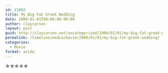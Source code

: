 ```yaml
---
id: 21882
title: My Big Fat Greek Wedding
date: 2000-01-01T00:00:00-06:00
author: claycarson
layout: post
guid: http://claycarson.net/uncategorized/2000/01/01/my-big-fat-greek-wedding/
permalink: /timeline/media/movie/2000/01/01/my-big-fat-greek-wedding/
categories:
  - Movie
format: aside
---
```

<div class="media-details"></div>

<div class="media-creator"></div>

<div class="media-rating">☆☆☆☆☆</div>